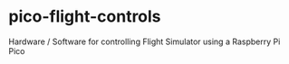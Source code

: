 # pico-flight-controls
Hardware / Software for controlling Flight Simulator using a Raspberry Pi Pico
